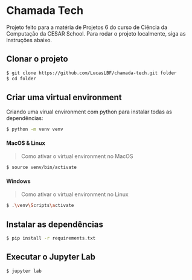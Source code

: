# Chamada Tech

Projeto feito para a matéria de Projetos 6 do curso de Ciência da Computação da CESAR School.
Para rodar o projeto localmente, siga as instruções abaixo.

## Clonar o projeto

```bash
$ git clone https://github.com/LucasLBF/chamada-tech.git folder
$ cd folder
```

## Criar uma virtual environment

Criando uma virual environment com python para instalar todas as dependências:
```bash
$ python -m venv venv
```

#### **MacOS & Linux**

> Como ativar o virtual environment no MacOS 
```bash
$ source venv/bin/activate
```

#### **Windows**

> Como ativar o virtual environment no Linux 
```bash
$ .\venv\Scripts\activate
```

## Instalar as dependências

```bash
$ pip install -r requirements.txt
```

## Executar o Jupyter Lab

```bash
$ jupyter lab
```

